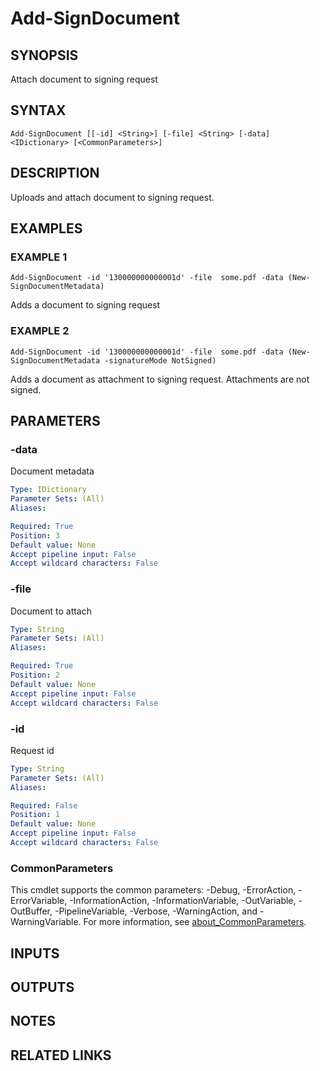 ﻿---
external help file: SarakeSignPS-help.xml
Module Name: SarakeSignPS
online version:
schema: 2.0.0
---

# Add-SignDocument

## SYNOPSIS
Attach document to signing request

## SYNTAX

```
Add-SignDocument [[-id] <String>] [-file] <String> [-data] <IDictionary> [<CommonParameters>]
```

## DESCRIPTION
Uploads and attach document to signing request.

## EXAMPLES

### EXAMPLE 1
```
Add-SignDocument -id '130000000000001d' -file  some.pdf -data (New-SignDocumentMetadata)
```

Adds a document to signing request

### EXAMPLE 2
```
Add-SignDocument -id '130000000000001d' -file  some.pdf -data (New-SignDocumentMetadata -signatureMode NotSigned)
```

Adds a document as attachment to signing request.
Attachments are not signed.

## PARAMETERS

### -data
Document metadata

```yaml
Type: IDictionary
Parameter Sets: (All)
Aliases:

Required: True
Position: 3
Default value: None
Accept pipeline input: False
Accept wildcard characters: False
```

### -file
Document to attach

```yaml
Type: String
Parameter Sets: (All)
Aliases:

Required: True
Position: 2
Default value: None
Accept pipeline input: False
Accept wildcard characters: False
```

### -id
Request id

```yaml
Type: String
Parameter Sets: (All)
Aliases:

Required: False
Position: 1
Default value: None
Accept pipeline input: False
Accept wildcard characters: False
```

### CommonParameters
This cmdlet supports the common parameters: -Debug, -ErrorAction, -ErrorVariable, -InformationAction, -InformationVariable, -OutVariable, -OutBuffer, -PipelineVariable, -Verbose, -WarningAction, and -WarningVariable. For more information, see [about_CommonParameters](http://go.microsoft.com/fwlink/?LinkID=113216).

## INPUTS

## OUTPUTS

## NOTES

## RELATED LINKS
